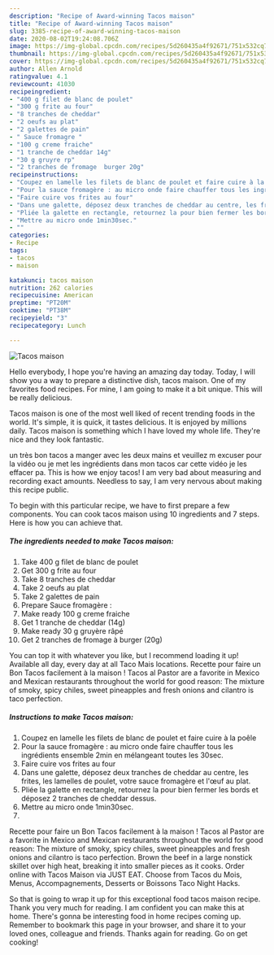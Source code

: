 ```yaml
---
description: "Recipe of Award-winning Tacos maison"
title: "Recipe of Award-winning Tacos maison"
slug: 3385-recipe-of-award-winning-tacos-maison
date: 2020-08-02T19:24:08.706Z
image: https://img-global.cpcdn.com/recipes/5d260435a4f92671/751x532cq70/tacos-maison-photo-principale-de-la-recette.jpg
thumbnail: https://img-global.cpcdn.com/recipes/5d260435a4f92671/751x532cq70/tacos-maison-photo-principale-de-la-recette.jpg
cover: https://img-global.cpcdn.com/recipes/5d260435a4f92671/751x532cq70/tacos-maison-photo-principale-de-la-recette.jpg
author: Allen Arnold
ratingvalue: 4.1
reviewcount: 41030
recipeingredient:
- "400 g filet de blanc de poulet"
- "300 g frite au four"
- "8 tranches de cheddar"
- "2 oeufs au plat"
- "2 galettes de pain"
- " Sauce fromagre "
- "100 g creme fraiche"
- "1 tranche de cheddar 14g"
- "30 g gruyre rp"
- "2 tranches de fromage  burger 20g"
recipeinstructions:
- "Coupez en lamelle les filets de blanc de poulet et faire cuire à la poêle"
- "Pour la sauce fromagère : au micro onde faire chauffer tous les ingrédients ensemble 2min en mélangeant toutes les 30sec."
- "Faire cuire vos frites au four"
- "Dans une galette, déposez deux tranches de cheddar au centre, les frites, les lamelles de poulet, votre sauce fromagère et l&#39;œuf au plat."
- "Pliée la galette en rectangle, retournez la pour bien fermer les bords et déposez 2 tranches de cheddar dessus."
- "Mettre au micro onde 1min30sec."
- ""
categories:
- Recipe
tags:
- tacos
- maison

katakunci: tacos maison 
nutrition: 262 calories
recipecuisine: American
preptime: "PT20M"
cooktime: "PT38M"
recipeyield: "3"
recipecategory: Lunch

---
```



![Tacos maison](https://img-global.cpcdn.com/recipes/5d260435a4f92671/751x532cq70/tacos-maison-photo-principale-de-la-recette.jpg)

Hello everybody, I hope you're having an amazing day today. Today, I will show you a way to prepare a distinctive dish, tacos maison. One of my favorites food recipes. For mine, I am going to make it a bit unique. This will be really delicious.

Tacos maison is one of the most well liked of recent trending foods in the world. It's simple, it is quick, it tastes delicious. It is enjoyed by millions daily. Tacos maison is something which I have loved my whole life. They're nice and they look fantastic.

un très bon tacos a manger avec les deux mains et veuillez m excuser pour la vidéo ou je met les ingrédients dans mon tacos car cette vidéo je les effacer pa. This is how we enjoy tacos! I am very bad about measuring and recording exact amounts. Needless to say, I am very nervous about making this recipe public.


To begin with this particular recipe, we have to first prepare a few components. You can cook tacos maison using 10 ingredients and 7 steps. Here is how you can achieve that.

<!--inarticleads1-->

##### The ingredients needed to make Tacos maison:

1. Take 400 g filet de blanc de poulet
1. Get 300 g frite au four
1. Take 8 tranches de cheddar
1. Take 2 oeufs au plat
1. Take 2 galettes de pain
1. Prepare  Sauce fromagère :
1. Make ready 100 g creme fraiche
1. Get 1 tranche de cheddar (14g)
1. Make ready 30 g gruyère râpé
1. Get 2 tranches de fromage à burger (20g)


You can top it with whatever you like, but I recommend loading it up! Available all day, every day at all Taco Mais locations. Recette pour faire un Bon Tacos facilement à la maison ! Tacos al Pastor are a favorite in Mexico and Mexican restaurants throughout the world for good reason: The mixture of smoky, spicy chiles, sweet pineapples and fresh onions and cilantro is taco perfection. 

<!--inarticleads2-->

##### Instructions to make Tacos maison:

1. Coupez en lamelle les filets de blanc de poulet et faire cuire à la poêle
1. Pour la sauce fromagère : au micro onde faire chauffer tous les ingrédients ensemble 2min en mélangeant toutes les 30sec.
1. Faire cuire vos frites au four
1. Dans une galette, déposez deux tranches de cheddar au centre, les frites, les lamelles de poulet, votre sauce fromagère et l&#39;œuf au plat.
1. Pliée la galette en rectangle, retournez la pour bien fermer les bords et déposez 2 tranches de cheddar dessus.
1. Mettre au micro onde 1min30sec.
1. 


Recette pour faire un Bon Tacos facilement à la maison ! Tacos al Pastor are a favorite in Mexico and Mexican restaurants throughout the world for good reason: The mixture of smoky, spicy chiles, sweet pineapples and fresh onions and cilantro is taco perfection. Brown the beef in a large nonstick skillet over high heat, breaking it into smaller pieces as it cooks. Order online with Tacos Maison via JUST EAT. Choose from Tacos du Mois, Menus, Accompagnements, Desserts or Boissons Taco Night Hacks. 

So that is going to wrap it up for this exceptional food tacos maison recipe. Thank you very much for reading. I am confident you can make this at home. There's gonna be interesting food in home recipes coming up. Remember to bookmark this page in your browser, and share it to your loved ones, colleague and friends. Thanks again for reading. Go on get cooking!
